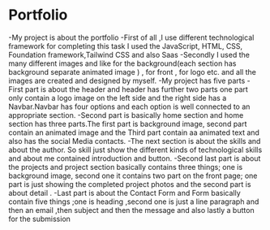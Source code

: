 # Portfolio
-My project is about the portfolio
-First of all ,I use different technological framework for completing this task I used the JavaScript, HTML, CSS, Foundation framework,Tailwind CSS and also Saas
-Secondly I used the  many different images and  like for the background(each section has background separate animated image ) , for front , for logo etc. and all the images are created and designed by myself.
-My project has five parts
-First part is about the header and header has further two parts one part only contain a logo image on the left side and the right side has a Navbar.Navbar has four options and each option is well connected to an appropriate section.
-Second part is basically home section and home section has three parts.The first part is background image, second part contain an animated image and the Third part contain aa animated  text and also has the social Media contacts.
-The next section is about the skills and about the author. So skill just show the different kinds of technological skills and about me contained introduction and button.
-Second last part is about the projects and project section  basically contains three things; one is background image, second one it contains two part on the front page; one part is just showing the completed project photos and the second part is about  detail .
-Last part is about the  Contact Form and Form basically contain five things ;one is heading ,second one is just a line paragraph and then an email ,then subject and then the message and also lastly a button for the submission
